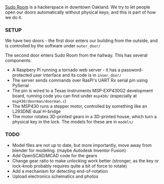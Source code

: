 [Sudo Room](https://sudoroom.org/) is a hackerspace in downtown Oakland. We try to let people open our doors automatically without physical keys, and this is part of how we do it.

### SETUP

We have two doors - the first door enters our building from the outside, and is controlled by the software under `outer_door/`

The second door enters Sudo Room from the hallway. This has several components:

- A Raspbery Pi running a tornado web server - it has a password-protected user interface and its code is in `inner_door/`
- The server sends commands over RasPi's UART Rx serial pin using PySerial
- The pin is wired to a Texas Instruments MSP-EXP430G2 development board, running code you can find under `msp430/` (especially at `msp430/doorman/doorman.c`)
- The MSP430 runs a stepper motor, controlled by something like an L293DNE dual H-bridge
- The motor rotates 3D-printed gears in a 3D-printed house, which turn a physical key in the lock. The models for these are in `models/`

### TODO

* Model files are not up to date, but more importantly, move away from blender for modeling. (maybe Autodesk Inventor Fusion)
* Add OpenSCAD/MCAD code for the gears
* Change gear ratio to make unlocking work better (stronger, as the key or lock-knob probably requires quite a bit of force to rotate)
* Add a mechanism for detecting end-of-rotation
* Upload electronics schematics and photos

